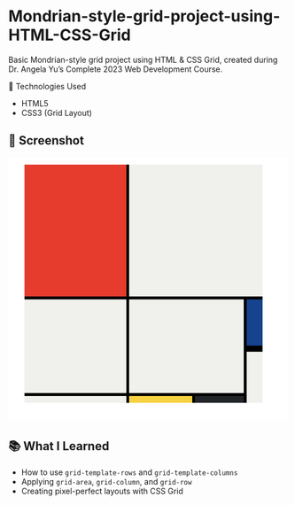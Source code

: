 # Mondrian-style-grid-project-using-HTML-CSS-Grid
Basic Mondrian-style grid project using HTML &amp; CSS Grid, created during Dr. Angela Yu’s Complete 2023 Web Development Course.

 🔧 Technologies Used

- HTML5
- CSS3 (Grid Layout)

## 📸 Screenshot

![Screenshot of the Mondrian Project](screenshot.png)


## 📚 What I Learned

- How to use `grid-template-rows` and `grid-template-columns`
- Applying `grid-area`, `grid-column`, and `grid-row`
- Creating pixel-perfect layouts with CSS Grid
